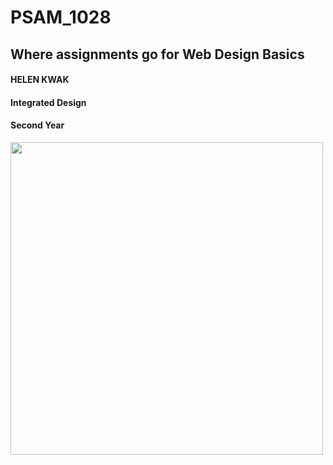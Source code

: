 # PSAM_1028
## Where assignments go for Web Design Basics

#### HELEN KWAK
#### Integrated Design
#### Second Year

<img src="https://github.com/helenkwak" width="500">
